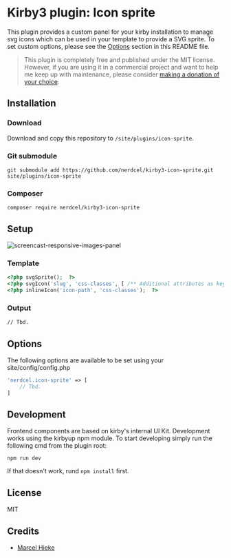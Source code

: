 # Kirby3 plugin: Icon sprite

This plugin provides a custom panel for your kirby installation to manage svg icons which can be used in your template to provide a SVG sprite.
To set custom options, please see the [Options](#options) section in this README file.

> This plugin is completely free and published under the MIT license. However, if you are using it in a commercial project and want to help me keep up with maintenance, please consider [making a donation of your choice](https://www.paypal.me/nerdcel).

## Installation

### Download

Download and copy this repository to `/site/plugins/icon-sprite`.

### Git submodule

```
git submodule add https://github.com/nerdcel/kirby3-icon-sprite.git site/plugins/icon-sprite
```

### Composer

```
composer require nerdcel/kirby3-icon-sprite
```

## Setup

![screencast-responsive-images-panel](demo.gif)

### Template

```php
<?php svgSprite();  ?>
<?php svgIcon('slug', 'css-classes', [ /** Additional attributes as key => value */]);  ?>
<?php inlineIcon('icon-path', 'css-classes');  ?>
```

### Output

```html
// Tbd.
```

## Options

The following options are available to be set using your site/config/config.php

```php
'nerdcel.icon-sprite' => [
    // Tbd.
]
```

## Development

Frontend components are based on kirby's internal UI Kit. Development works using the kirbyup npm module.
To start developing simply run the following cmd from the plugin root:
```shell
npm run dev
```

If that doesn't work, rund ```npm install``` first.

## License

MIT

## Credits

- [Marcel Hieke](https://github.com/nerdcel)

